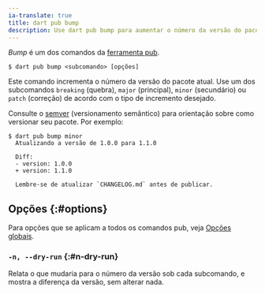 ```yaml
---
ia-translate: true
title: dart pub bump
description: Use dart pub bump para aumentar o número da versão do pacote atual.
---
```


_Bump_ é um dos comandos da [ferramenta pub](/tools/pub/cmd).

```plaintext
$ dart pub bump <subcomando> [opções]
```

Este comando incrementa o número da versão do pacote atual.
Use um dos subcomandos `breaking` (quebra), `major` (principal), `minor` (secundário)
ou `patch` (correção) de acordo com o tipo de incremento desejado.

Consulte o [semver](https://semver.org/spec/v2.0.0-rc.1.html) (versionamento semântico) para orientação sobre como versionar seu pacote.
Por exemplo:

```console
$ dart pub bump minor
  Atualizando a versão de 1.0.0 para 1.1.0
  
  Diff:
  - version: 1.0.0
  + version: 1.1.0
  
  Lembre-se de atualizar `CHANGELOG.md` antes de publicar.
```

## Opções {:#options}

Para opções que se aplicam a todos os comandos pub, veja
[Opções globais](/tools/pub/cmd#global-options).

### `-n, --dry-run` {:#n-dry-run}

Relata o que mudaria para o número da versão sob cada subcomando,
e mostra a diferença da versão, sem alterar nada.